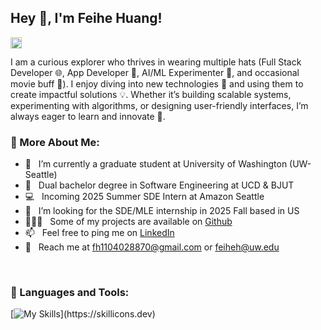 ## Hey 👋, I'm Feihe Huang!
<a href='https://www.linkedin.com/in/feihe-huang-57723a2a2/'><img align='left' alt="linkedin" src="https://raw.githubusercontent.com/rahul-jha98/rahul-jha98/561d474902b59c7429ec22bb73e225696c27b202/assets/linkedin.svg" height='18px'/></a>

<br/>

I am a curious explorer who thrives in wearing multiple hats (Full Stack Developer 🌐, App Developer 📱, AI/ML Experimenter 🤖, and occasional movie buff 🎥). I enjoy diving into new technologies 🔧 and using them to create impactful solutions 💡. Whether it’s building scalable systems, experimenting with algorithms, or designing user-friendly interfaces, I’m always eager to learn and innovate 🚀.

  
### 🧐 More About Me:

- 🌱 &nbsp; I’m currently a graduate student at University of Washington (UW-Seattle)
- 📖 &nbsp; Dual bachelor degree in Software Engineering at UCD & BJUT
- 💻 &nbsp; Incoming 2025 Summer SDE Intern at Amazon Seattle
- 🤝 &nbsp; I’m looking for the SDE/MLE internship in 2025 Fall based in US
- 👨🏻‍💻 &nbsp; Some of my projects are available on [Github](https://github.com/Feihe-Huang?tab=repositories)
- 📫 &nbsp; Feel free to ping me on [LinkedIn](https://www.linkedin.com/in/feihe-h-57723a2a2/)
- 💬 &nbsp; Reach me at fh1104028870@gmail.com or feiheh@uw.edu

<br>

### 🔨 Languages and Tools:

[![My Skills](https://skillicons.dev/icons?i=java,python,cpp,c,golang,html,js,css,flask,redis,tensorflow,pytorch,aws,docker,firebase,mongodb,mysql,sqlite,nodejs,react,vue,linux,)](https://skillicons.dev)


<br>

[//]: # (![Top Langs]&#40;https://github-readme-stats.vercel.app/api/top-langs/?username=Feihe-Huang&layout=compact&#41;)


<br>
